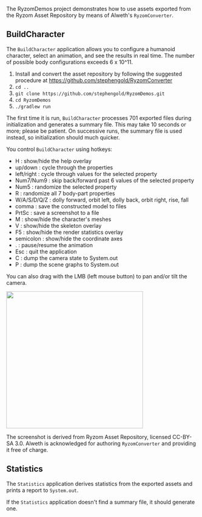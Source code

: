 The RyzomDemos project demonstrates how to use assets exported
from the Ryzom Asset Repository by means of Alweth's `RyzomConverter`.

## BuildCharacter

The `BuildCharacter` application allows you to configure a humanoid character,
select an animation, and see the results in real time.
The number of possible body configurations exceeds 6 x 10^11.

  1. Install and convert the asset repository
     by following the suggested procedure
     at https://github.com/stephengold/RyzomConverter
  2. `cd ..`
  3. `git clone https://github.com/stephengold/RyzomDemos.git`
  4. `cd RyzomDemos`
  5. `./gradlew run`

The first time it is run,
`BuildCharacter` processes 701 exported files during initialization
and generates a summary file.
This may take 10 seconds or more; please be patient.
On successive runs, the summary file is used instead,
so initialization should much quicker.

You control `BuildCharacter` using hotkeys:

 + H : show/hide the help overlay
 + up/down : cycle through the properties
 + left/right : cycle through values for the selected property
 + Num7/Num9 : skip back/forward past 6 values of the selected property
 + Num5 : randomize the selected property
 + R : randomize all 7 body-part properties
 + W/A/S/D/Q/Z : dolly forward, orbit left, dolly back, orbit right, rise, fall
 + comma : save the constructed model to files
 + PrtSc : save a screenshot to a file
 + M : show/hide the character's meshes
 + V : show/hide the skeleton overlay
 + F5 : show/hide the render statistics overlay
 + semicolon : show/hide the coordinate axes
 + . : pause/resume the animation
 + Esc : quit the application
 + C : dump the camera state to System.out
 + P : dump the scene graphs to System.out

You can also drag with the LMB (left mouse button)
to pan and/or tilt the camera.

<img height="360" src="https://i.imgur.com/wVcItj0.jpg">

The screenshot is derived from Ryzom Asset Repository, licensed CC-BY-SA 3.0.
Alweth is acknowledged for authoring `RyzomConverter`
and providing it free of charge.

## Statistics

The `Statistics` application derives statistics
from the exported assets and prints a report to `System.out`.

If the `Statistics` application doesn't find a summary file,
it should generate one.
